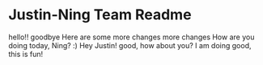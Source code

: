 # Justin-Ning Team Readme


hello!!
goodbye
Here are some more changes
more changes
How are you doing today, Ning? :)
Hey Justin! good, how about you?
I am doing good, this is fun! 
